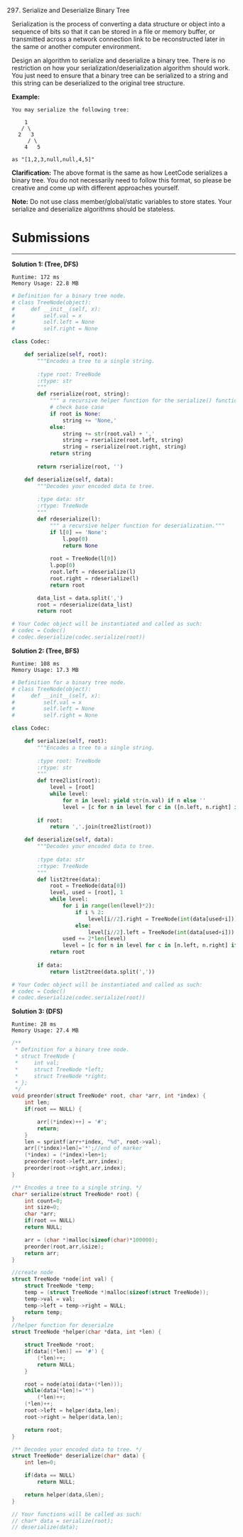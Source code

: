 297. Serialize and Deserialize Binary Tree

Serialization is the process of converting a data structure or object into a sequence of bits so that it can be stored in a file or memory buffer, or transmitted across a network connection link to be reconstructed later in the same or another computer environment.

Design an algorithm to serialize and deserialize a binary tree. There is no restriction on how your serialization/deserialization algorithm should work. You just need to ensure that a binary tree can be serialized to a string and this string can be deserialized to the original tree structure.

**Example:** 
```
You may serialize the following tree:

    1
   / \
  2   3
     / \
    4   5

as "[1,2,3,null,null,4,5]"
```
**Clarification:** The above format is the same as how LeetCode serializes a binary tree. You do not necessarily need to follow this format, so please be creative and come up with different approaches yourself.

**Note:** Do not use class member/global/static variables to store states. Your serialize and deserialize algorithms should be stateless.

# Submissions
---
**Solution 1: (Tree, DFS)**
```
Runtime: 172 ms
Memory Usage: 22.8 MB
```
```python
# Definition for a binary tree node.
# class TreeNode(object):
#     def __init__(self, x):
#         self.val = x
#         self.left = None
#         self.right = None

class Codec:

    def serialize(self, root):
        """Encodes a tree to a single string.
        
        :type root: TreeNode
        :rtype: str
        """
        def rserialize(root, string):
            """ a recursive helper function for the serialize() function."""
            # check base case
            if root is None:
                string += 'None,'
            else:
                string += str(root.val) + ','
                string = rserialize(root.left, string)
                string = rserialize(root.right, string)
            return string
        
        return rserialize(root, '')

    def deserialize(self, data):
        """Decodes your encoded data to tree.
        
        :type data: str
        :rtype: TreeNode
        """
        def rdeserialize(l):
            """ a recursive helper function for deserialization."""
            if l[0] == 'None':
                l.pop(0)
                return None
                
            root = TreeNode(l[0])
            l.pop(0)
            root.left = rdeserialize(l)
            root.right = rdeserialize(l)
            return root

        data_list = data.split(',')
        root = rdeserialize(data_list)
        return root

# Your Codec object will be instantiated and called as such:
# codec = Codec()
# codec.deserialize(codec.serialize(root))
```

**Solution 2: (Tree, BFS)**
```
Runtime: 108 ms
Memory Usage: 17.3 MB
```
```python
# Definition for a binary tree node.
# class TreeNode(object):
#     def __init__(self, x):
#         self.val = x
#         self.left = None
#         self.right = None

class Codec:

    def serialize(self, root):
        """Encodes a tree to a single string.
        
        :type root: TreeNode
        :rtype: str
        """
        def tree2list(root):
            level = [root]
            while level:
                for n in level: yield str(n.val) if n else ''
                level = [c for n in level for c in ([n.left, n.right] if n else [])]
        
        if root:
            return ','.join(tree2list(root))

    def deserialize(self, data):
        """Decodes your encoded data to tree.
        
        :type data: str
        :rtype: TreeNode
        """
        def list2tree(data):
            root = TreeNode(data[0])
            level, used = [root], 1
            while level:
                for i in range(len(level)*2):
                    if i % 2:
                        level[i//2].right = TreeNode(int(data[used+i])) if data[used+i] else None
                    else:
                        level[i//2].left = TreeNode(int(data[used+i])) if data[used+i] else None
                used += 2*len(level)
                level = [c for n in level for c in [n.left, n.right] if c]
            return root
        
        if data:
            return list2tree(data.split(','))

# Your Codec object will be instantiated and called as such:
# codec = Codec()
# codec.deserialize(codec.serialize(root))
```

**Solution 3: (DFS)**
```
Runtime: 28 ms
Memory Usage: 27.4 MB
```
```c
/**
 * Definition for a binary tree node.
 * struct TreeNode {
 *     int val;
 *     struct TreeNode *left;
 *     struct TreeNode *right;
 * };
 */
void preorder(struct TreeNode* root, char *arr, int *index) {
    int len;
    if(root == NULL) {

        arr[(*index)++] = '#';
        return;
    }
    len = sprintf(arr+*index, "%d", root->val);
    arr[(*index)+len]='*';//end of marker
    (*index) = (*index)+len+1;
    preorder(root->left,arr,index);
    preorder(root->right,arr,index);
}

/** Encodes a tree to a single string. */
char* serialize(struct TreeNode* root) {
    int count=0;
    int size=0;
    char *arr;
    if(root == NULL)
    return NULL;

    arr = (char *)malloc(sizeof(char)*100000);
    preorder(root,arr,&size);
    return arr;
}

//create node
struct TreeNode *node(int val) {
    struct TreeNode *temp;
    temp = (struct TreeNode *)malloc(sizeof(struct TreeNode));
    temp->val = val;
    temp->left = temp->right = NULL;
    return temp;
}
//helper function for deserialze
struct TreeNode *helper(char *data, int *len) {

    struct TreeNode *root;
    if(data[(*len)] == '#') {
        (*len)++;
        return NULL;
    }

    root = node(atoi(data+(*len)));
    while(data[*len]!='*')
        (*len)++;
    (*len)++;
    root->left = helper(data,len);
    root->right = helper(data,len);

    return root;
}

/** Decodes your encoded data to tree. */
struct TreeNode* deserialize(char* data) {
    int len=0;

    if(data == NULL)
        return NULL;

    return helper(data,&len);
}

// Your functions will be called as such:
// char* data = serialize(root);
// deserialize(data);
```
